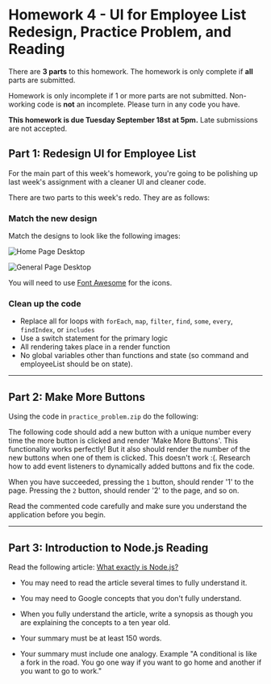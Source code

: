 # Homework 4 - UI for Employee List Redesign, Practice Problem, and Reading

There are **3 parts** to this homework. The homework is only complete if **all** parts are submitted.

Homework is only incomplete if 1 or more parts are not submitted. Non-working code is **not** an incomplete. Please turn in any code you have. 

**This homework is due Tuesday September 18st at 5pm.** Late submissions are not accepted.

## Part 1: Redesign UI for Employee List

For the main part of this week's homework, you're going to be polishing up last week's assignment with a cleaner UI and cleaner code.

There are two parts to this week's redo. They are as follows:

### Match the new design

Match the designs to look like the following images:

![Home Page Desktop](images/home.png)

![General Page Desktop](images/page.png)

You will need to use [Font Awesome](https://fontawesome.com/) for the icons.

### Clean up the code

- Replace all for loops with `forEach`, `map`, `filter`, `find`, `some`, `every`, `findIndex`, or `includes`
- Use a switch statement for the primary logic
- All rendering takes place in a render function
- No global variables other than functions and state (so command and employeeList should be on state).

---

## Part 2: Make More Buttons

Using the code in `practice_problem.zip` do the following:

The following code should add a new button with a unique number every time the more button is clicked and render 'Make More Buttons'. This functionality works perfectly! But it also should render the number of the new buttons when one of them is clicked. This doesn't work :(. Research how to add event listeners to dynamically added buttons and fix the code.

When you have succeeded, pressing the `1` button, should render '1' to the page. Pressing the `2` button, should render '2' to the page, and so on.

Read the commented code carefully and make sure you understand the application before you begin.

---

## Part 3: Introduction to Node.js Reading

Read the following article: [What exactly is Node.js?](https://medium.freecodecamp.org/what-exactly-is-node-js-ae36e97449f5)

* You may need to read the article several times to fully understand it. 

* You may need to Google concepts that you don't fully understand. 

* When you fully understand the article, write a synopsis as though you are explaining the concepts to a ten year old. 

* Your summary must be at least 150 words.

* Your summary must include one analogy. Example "A conditional is like a fork in the road. You go one way if you want to go home and another if you want to go to work."